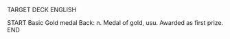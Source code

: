 TARGET DECK
ENGLISH

START
Basic
Gold medal
Back: n. Medal of gold, usu. Awarded as first prize.
END
